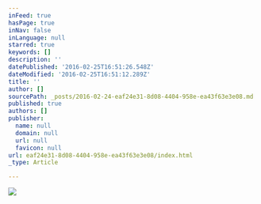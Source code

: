 ```yaml
---
inFeed: true
hasPage: true
inNav: false
inLanguage: null
starred: true
keywords: []
description: ''
datePublished: '2016-02-25T16:51:26.548Z'
dateModified: '2016-02-25T16:51:12.289Z'
title: ''
author: []
sourcePath: _posts/2016-02-24-eaf24e31-8d08-4404-958e-ea43f63e3e08.md
published: true
authors: []
publisher:
  name: null
  domain: null
  url: null
  favicon: null
url: eaf24e31-8d08-4404-958e-ea43f63e3e08/index.html
_type: Article

---
```

![](https://s3-us-west-2.amazonaws.com/the-grid-img/p/867942bb7deef11b69733adf8f91c6c816b9dc0a.png)